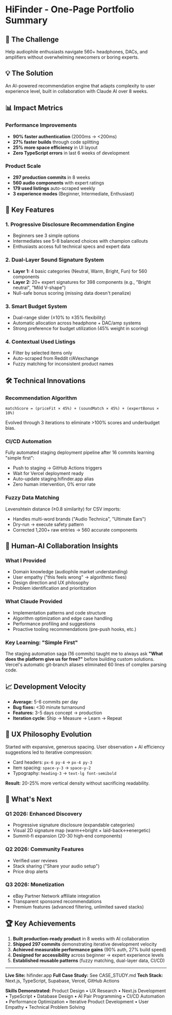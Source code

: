 # HiFinder - One-Page Portfolio Summary

## 🎯 The Challenge
Help audiophile enthusiasts navigate 560+ headphones, DACs, and amplifiers without overwhelming newcomers or boring experts.

## 💡 The Solution
An AI-powered recommendation engine that adapts complexity to user experience level, built in collaboration with Claude AI over 8 weeks.

## 📊 Impact Metrics

### Performance Improvements
- **90% faster authentication** (2000ms → <200ms)
- **27% faster builds** through code splitting
- **25% more space efficiency** in UI layout
- **Zero TypeScript errors** in last 6 weeks of development

### Product Scale
- **297 production commits** in 8 weeks
- **560 audio components** with expert ratings
- **179 used listings** auto-scraped weekly
- **3 experience modes** (Beginner, Intermediate, Enthusiast)

## 🔑 Key Features

### 1. Progressive Disclosure Recommendation Engine
- Beginners see 3 simple options
- Intermediates see 5-8 balanced choices with champion callouts
- Enthusiasts access full technical specs and expert data

### 2. Dual-Layer Sound Signature System
- **Layer 1:** 4 basic categories (Neutral, Warm, Bright, Fun) for 560 components
- **Layer 2:** 20+ expert signatures for 398 components (e.g., "Bright neutral", "Mild V-shape")
- Null-safe bonus scoring (missing data doesn't penalize)

### 3. Smart Budget System
- Dual-range slider (±10% to ±35% flexibility)
- Automatic allocation across headphone + DAC/amp systems
- Strong preference for budget utilization (45% weight in scoring)

### 4. Contextual Used Listings
- Filter by selected items only
- Auto-scraped from Reddit r/AVexchange
- Fuzzy matching for inconsistent product names

## 🛠️ Technical Innovations

### Recommendation Algorithm
```
matchScore = (priceFit × 45%) + (soundMatch × 45%) + (expertBonus × 10%)
```
Evolved through 3 iterations to eliminate >100% scores and underbudget bias.

### CI/CD Automation
Fully automated staging deployment pipeline after 16 commits learning "simple first":
- Push to staging → GitHub Actions triggers
- Wait for Vercel deployment ready
- Auto-update staging.hifinder.app alias
- Zero human intervention, 0% error rate

### Fuzzy Data Matching
Levenshtein distance (≥0.8 similarity) for CSV imports:
- Handles multi-word brands ("Audio Technica", "Ultimate Ears")
- Dry-run → execute safety pattern
- Corrected 1,200+ raw entries → 560 accurate components

## 🤝 Human-AI Collaboration Insights

### What I Provided
- Domain knowledge (audiophile market understanding)
- User empathy ("this feels wrong" → algorithmic fixes)
- Design direction and UX philosophy
- Problem identification and prioritization

### What Claude Provided
- Implementation patterns and code structure
- Algorithm optimization and edge case handling
- Performance profiling and suggestions
- Proactive tooling recommendations (pre-push hooks, etc.)

### Key Learning: "Simple First"
The staging automation saga (16 commits) taught me to always ask **"What does the platform give us for free?"** before building custom solutions. Vercel's automatic git-branch aliases eliminated 60 lines of complex parsing code.

## 📈 Development Velocity

- **Average:** 5-6 commits per day
- **Bug fixes:** <30 minute turnaround
- **Features:** 3-5 days concept → production
- **Iteration cycle:** Ship → Measure → Learn → Repeat

## 🎨 UX Philosophy Evolution

Started with expansive, generous spacing. User observation + AI efficiency suggestions led to iterative compression:
- Card headers: `px-6 py-4` → `px-4 py-3`
- Item spacing: `space-y-3` → `space-y-2`
- Typography: `heading-3` → `text-lg font-semibold`

**Result:** 20-25% more vertical density without sacrificing readability.

## 🚀 What's Next

### Q1 2026: Enhanced Discovery
- Progressive signature disclosure (expandable categories)
- Visual 2D signature map (warm↔bright × laid-back↔energetic)
- Summit-fi expansion (20-30 high-end components)

### Q2 2026: Community Features
- Verified user reviews
- Stack sharing ("Share your audio setup")
- Price drop alerts

### Q3 2026: Monetization
- eBay Partner Network affiliate integration
- Transparent sponsored recommendations
- Premium features (advanced filtering, unlimited saved stacks)

## 🏆 Key Achievements

1. **Built production-ready product** in 8 weeks with AI collaboration
2. **Shipped 297 commits** demonstrating iterative development velocity
3. **Achieved measurable performance gains** (90% auth, 27% build speed)
4. **Designed for accessibility** across beginner → expert experience levels
5. **Established reusable patterns** (fuzzy matching, dual-layer data, CI/CD)

---

**Live Site:** hifinder.app
**Full Case Study:** See CASE_STUDY.md
**Tech Stack:** Next.js, TypeScript, Supabase, Vercel, GitHub Actions

**Skills Demonstrated:**
Product Design • UX Research • Next.js Development • TypeScript • Database Design • AI Pair Programming • CI/CD Automation • Performance Optimization • Iterative Product Development • User Empathy • Technical Problem Solving
